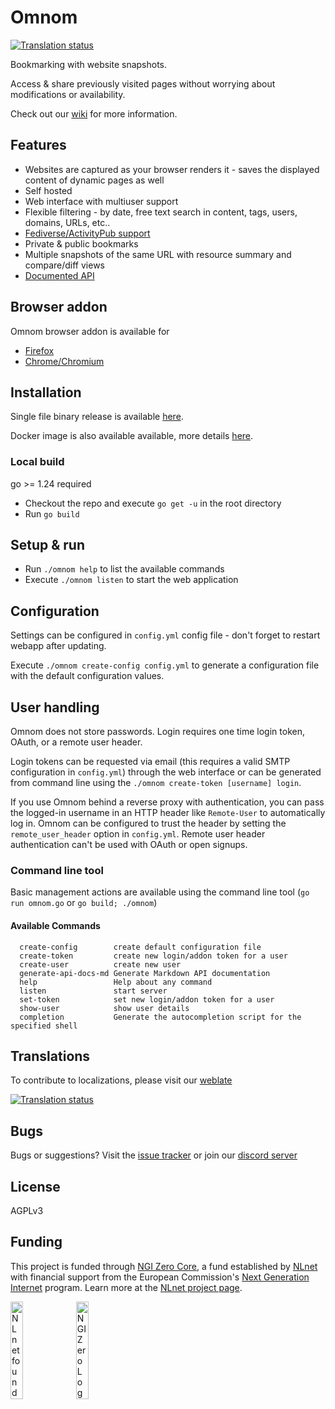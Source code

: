 # Omnom

[![Translation status](https://translate.codeberg.org/widget/omnom/svg-badge.svg)](https://translate.codeberg.org/engage/omnom/)


Bookmarking with website snapshots.


Access & share previously visited pages without worrying about modifications or availability.


Check out our [wiki](https://github.com/asciimoo/omnom/wiki) for more information.


## Features

 - Websites are captured as your browser renders it - saves the displayed content of dynamic pages as well
 - Self hosted
 - Web interface with multiuser support
 - Flexible filtering - by date, free text search in content, tags, users, domains, URLs, etc..
 - [Fediverse/ActivityPub support](https://github.com/asciimoo/omnom/wiki/Fediverse-support)
 - Private & public bookmarks
 - Multiple snapshots of the same URL with resource summary and compare/diff views
 - [Documented API](https://github.com/asciimoo/omnom/wiki/API-documentation)


## Browser addon

Omnom browser addon is available for
- [Firefox](https://addons.mozilla.org/en-US/firefox/addon/omnom/)
- [Chrome/Chromium](https://chrome.google.com/webstore/detail/omnom/nhpakcgbfdhghjnilnbgofmaeecoojei)


## Installation

Single file binary release is available [here](https://github.com/asciimoo/omnom/releases/latest).

Docker image is also available available, more details [here](https://github.com/asciimoo/omnom/wiki/Docker).

### Local build

go >= 1.24 required

 - Checkout the repo and execute `go get -u` in the root directory
 - Run `go build`

## Setup & run

 - Run `./omnom help` to list the available commands
 - Execute `./omnom listen` to start the web application


## Configuration

Settings can be configured in `config.yml` config file - don't forget to restart webapp after updating.

Execute `./omnom create-config config.yml` to generate a configuration file with the default configuration values.


## User handling

Omnom does not store passwords. Login requires one time login token, OAuth, or a remote user header.

Login tokens can be requested via email (this requires a valid SMTP configuration in `config.yml`) through the web interface or can be generated from command line using the `./omnom create-token [username] login`.

If you use Omnom behind a reverse proxy with authentication, you can pass the logged-in username in an HTTP header like `Remote-User` to automatically log in. Omnom can be configured to trust the header by setting the `remote_user_header` option in `config.yml`. Remote user header authentication can't be used with OAuth or open signups.


### Command line tool

Basic management actions are available using the command line tool (`go run omnom.go` or `go build; ./omnom`)

#### Available Commands
```
  create-config        create default configuration file
  create-token         create new login/addon token for a user
  create-user          create new user
  generate-api-docs-md Generate Markdown API documentation
  help                 Help about any command
  listen               start server
  set-token            set new login/addon token for a user
  show-user            show user details
  completion           Generate the autocompletion script for the specified shell
```


## Translations

To contribute to localizations, please visit our [weblate](https://translate.codeberg.org/projects/omnom/)

[![Translation status](https://translate.codeberg.org/widget/omnom/multi-auto.svg)](https://translate.codeberg.org/engage/omnom/)



## Bugs

Bugs or suggestions? Visit the [issue tracker](https://github.com/asciimoo/omnom/issues) or join our [discord server](https://discord.gg/GAh4RCruh6)

## License

AGPLv3

## Funding

This project is funded through [NGI Zero Core](https://nlnet.nl/core), a fund established by [NLnet](https://nlnet.nl) with financial support from the European Commission's [Next Generation Internet](https://ngi.eu) program. Learn more at the [NLnet project page](https://nlnet.nl/project/Omnom-ActivityPub).

[<img src="https://nlnet.nl/logo/banner.png" alt="NLnet foundation logo" width="20%" />](https://nlnet.nl)
[<img src="https://nlnet.nl/image/logos/NGI0_tag.svg" alt="NGI Zero Logo" width="20%" />](https://nlnet.nl/core)
